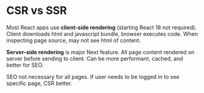 # CSR vs SSR

Most React apps use **client-side rendering** (starting React 18 not required). Client downloads html and javascript bundle, browser executes code. When inspecting page source, may not see html of content.

**Server-side rendering** is major Next feature. All page content rendered on server before sending to client. Can be more performant, cached, and better for SEO.

SEO not necessary for all pages. If user needs to be logged in to see specific page, CSR better.
